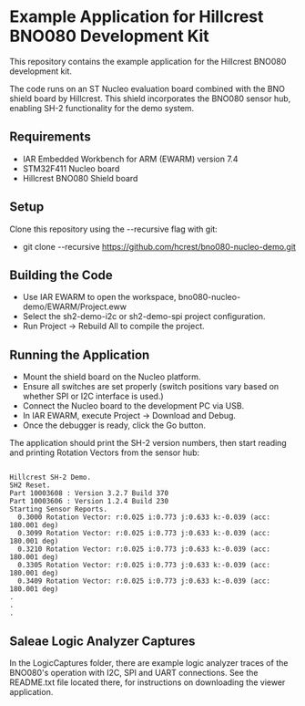 # Example Application for Hillcrest BNO080 Development Kit

This repository contains the example application for the Hillcrest
BNO080 development kit.

The code runs on an ST Nucleo evaluation board combined with the BNO
shield board by Hillcrest.  This shield incorporates the BNO080
sensor hub, enabling SH-2 functionality for the demo system.

## Requirements

* IAR Embedded Workbench for ARM (EWARM) version 7.4
* STM32F411 Nucleo board
* Hillcrest BNO080 Shield board

## Setup

Clone this repository using the --recursive flag with git:
  * git clone --recursive https://github.com/hcrest/bno080-nucleo-demo.git

## Building the Code
* Use IAR EWARM to open the workspace, bno080-nucleo-demo/EWARM/Project.eww
* Select the sh2-demo-i2c or sh2-demo-spi project configuration.
* Run Project -> Rebuild All to compile the project.

## Running the Application

* Mount the shield board on the Nucleo platform.
* Ensure all switches are set properly (switch positions vary
  based on whether SPI or I2C interface is used.)
* Connect the Nucleo board to the development PC via USB.
* In IAR EWARM, execute Project -> Download and Debug.
* Once the debugger is ready, click the Go button.

The application should print the SH-2 version numbers, then start
reading and printing Rotation Vectors from the sensor hub:

```

Hillcrest SH-2 Demo.
SH2 Reset.
Part 10003608 : Version 3.2.7 Build 370
Part 10003606 : Version 1.2.4 Build 230
Starting Sensor Reports.
  0.3000 Rotation Vector: r:0.025 i:0.773 j:0.633 k:-0.039 (acc: 180.001 deg)
  0.3099 Rotation Vector: r:0.025 i:0.773 j:0.633 k:-0.039 (acc: 180.001 deg)
  0.3210 Rotation Vector: r:0.025 i:0.773 j:0.633 k:-0.039 (acc: 180.001 deg)
  0.3305 Rotation Vector: r:0.025 i:0.773 j:0.633 k:-0.039 (acc: 180.001 deg)
  0.3409 Rotation Vector: r:0.025 i:0.773 j:0.633 k:-0.039 (acc: 180.001 deg)
.
.
.
```

## Saleae Logic Analyzer Captures

In the LogicCaptures folder, there are example logic analyzer traces of the
BNO080's operation with I2C, SPI and UART connections.  See the README.txt
file located there, for instructions on downloading the viewer application.
